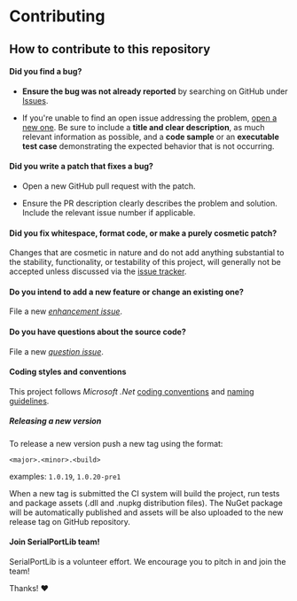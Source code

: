 # Contributing

## How to contribute to this repository

#### **Did you find a bug?**

* **Ensure the bug was not already reported** by searching on GitHub under [Issues](https://github.com/genielabs/mig-service-dotnet/issues).

* If you're unable to find an open issue addressing the problem, [open a new one](https://github.com/genielabs/mig-service-dotnet/issues/new).
Be sure to include a **title and clear description**, as much relevant information as possible, and a **code sample** or an **executable test case** demonstrating the expected behavior that is not occurring.

#### **Did you write a patch that fixes a bug?**

* Open a new GitHub pull request with the patch.

* Ensure the PR description clearly describes the problem and solution.
Include the relevant issue number if applicable.

#### **Did you fix whitespace, format code, or make a purely cosmetic patch?**

Changes that are cosmetic in nature and do not add anything substantial to the stability, functionality,
or testability of this project, will generally not be accepted unless discussed via the [issue tracker](https://github.com/genielabs/mig-service-dotnet/issues).

#### **Do you intend to add a new feature or change an existing one?**

File a new *[enhancement issue](https://github.com/genielabs/mig-service-dotnet/issues/new?labels=enhancement)*.

#### **Do you have questions about the source code?**

File a new *[question issue](https://github.com/genielabs/mig-service-dotnet/issues/new?labels=question)*.

#### **Coding styles and conventions**

This project follows *Microsoft .Net* [coding conventions](https://docs.microsoft.com/dotnet/csharp/programming-guide/inside-a-program/coding-conventions) and [naming guidelines](https://docs.microsoft.com/en-us/dotnet/standard/design-guidelines/capitalization-conventions).

##### Releasing a new version

To release a new version push a new tag using the format:

`<major>.<minor>.<build>`

examples: `1.0.19`, `1.0.20-pre1`

When a new tag is submitted the CI system will build the project, run tests and package assets (.dll and .nupkg distribution files). The NuGet package will be automatically published and assets will be also uploaded to the new release tag on GitHub repository.

#### Join SerialPortLib team!

SerialPortLib is a volunteer effort. We encourage you to pitch in and join the team!

Thanks! :heart:

